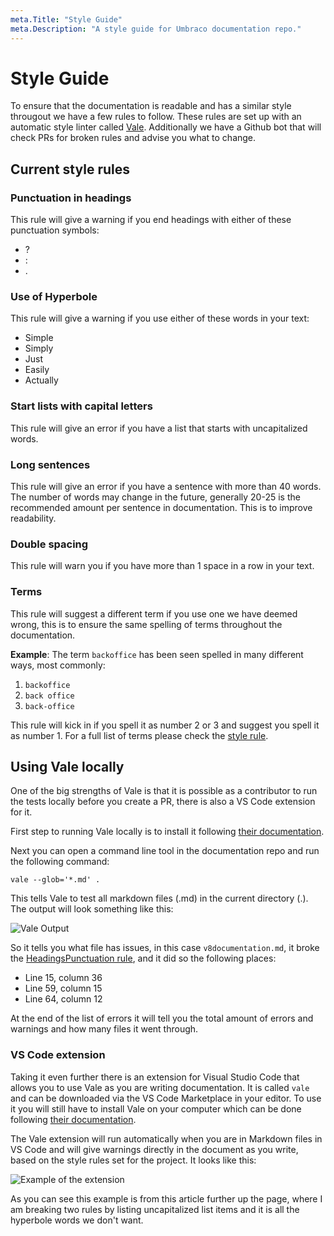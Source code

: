 ```yaml
---
meta.Title: "Style Guide"
meta.Description: "A style guide for Umbraco documentation repo."
---
```


# Style Guide

To ensure that the documentation is readable and has a similar style througout we have a few rules to follow. These rules are set up with an automatic style linter called [Vale](https://errata-ai.github.io/vale/). Additionally we have a Github bot that will check PRs for broken rules and advise you what to change.

## Current style rules

### Punctuation in headings

This rule will give a warning if you end headings with either of these punctuation symbols:

- ?
- :
- .

### Use of Hyperbole

This rule will give a warning if you use either of these words in your text:

- Simple
- Simply
- Just
- Easily
- Actually

### Start lists with capital letters

This rule will give an error if you have a list that starts with uncapitalized words.

### Long sentences

This rule will give an error if you have a sentence with more than 40 words. The number of words may change in the future, generally 20-25 is the recommended amount per sentence in documentation.
This is to improve readability.

### Double spacing

This rule will warn you if you have more than 1 space in a row in your text.

### Terms

This rule will suggest a different term if you use one we have deemed wrong, this is to ensure the same spelling of terms throughout the documentation.

**Example**:
The term `backoffice` has been seen spelled in many different ways, most commonly:

1. `backoffice`
1. `back office`
1. `back-office`

This rule will kick in if you spell it as number 2 or 3 and suggest you spell it as number 1. For a full list of terms please check the [style rule](https://github.com/umbraco/UmbracoDocs/blob/master/.github/valeStyle/Terms.yml).

## Using Vale locally

One of the big strengths of Vale is that it is possible as a contributor to run the tests locally before you create a PR, there is also a VS Code extension for it.

First step to running Vale locally is to install it following [their documentation](https://errata-ai.github.io/vale/#installation).

Next you can open a command line tool in the documentation repo and run the following command:

```vale --glob='*.md' .```

This tells Vale to test all markdown files (.md) in the current directory (.). The output will look something like this:

![Vale Output](images/vale-output.png)

So it tells you what file has issues, in this case `v8documentation.md`, it broke the [HeadingsPunctuation rule](#punctuation-in-headings), and it did so the following places:

- Line 15, column 36
- Line 59, column 15
- Line 64, column 12

At the end of the list of errors it will tell you the total amount of errors and warnings and how many files it went through.

### VS Code extension

Taking it even further there is an extension for Visual Studio Code that allows you to use Vale as you are writing documentation. It is called `vale` and can be downloaded via the VS Code Marketplace in your editor.
To use it you will still have to install Vale on your computer which can be done following [their documentation](https://errata-ai.github.io/vale/#installation).

The Vale extension will run automatically when you are in Markdown files in VS Code and will give warnings directly in the document as you write, based on the style rules set for the project. It looks like this:

![Example of the extension](images/extension.png)

As you can see this example is from this article further up the page, where I am breaking two rules by listing uncapitalized list items and it is all the hyperbole words we don't want.
